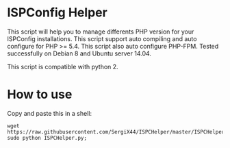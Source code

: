 # ISPConfig Helper
This script will help you to manage differents PHP version for your ISPConfig installations. This script support auto compiling and auto configure for PHP >= 5.4. This script also auto configure PHP-FPM.
Tested successfully on Debian 8 and Ubuntu server 14.04.

This script is compatible with python 2.

# How to use
Copy and paste this in a shell:
```
wget https://raw.githubusercontent.com/SergiX44/ISPCHelper/master/ISPCHelper.py; sudo python ISPCHelper.py;
```
